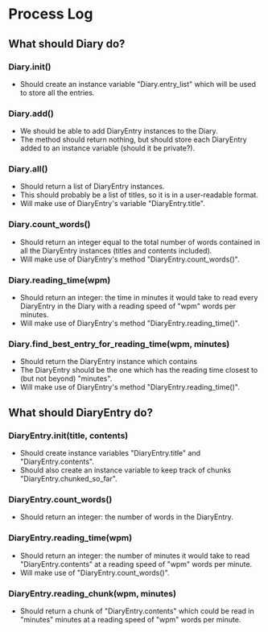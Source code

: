# Process Log


## What should Diary do?

### Diary.__init__()
- Should create an instance variable "Diary.entry_list" which will be used to store all the entries.

### Diary.add()
- We should be able to add DiaryEntry instances to the Diary.
- The method should return nothing, but should store each DiaryEntry added to an instance variable (should it be private?).

### Diary.all()
- Should return a list of DiaryEntry instances.
- This should probably be a list of titles, so it is in a user-readable format.
- Will make use of DiaryEntry's variable "DiaryEntry.title".

### Diary.count_words()
- Should return an integer equal to the total number of words contained in all the DiaryEntry instances (titles and contents included).
- Will make use of DiaryEntry's method "DiaryEntry.count_words()".

### Diary.reading_time(wpm)
- Should return an integer: the time in minutes it would take to read every DiaryEntry in the Diary with a reading speed of "wpm" words per minutes.
- Will make use of DiaryEntry's method "DiaryEntry.reading_time()".

### Diary.find_best_entry_for_reading_time(wpm, minutes)
- Should return the DiaryEntry instance which contains 
- The DiaryEntry should be the one which has the reading time closest to (but not beyond) "minutes".
- Will make use of DiaryEntry's method "DiaryEntry.reading_time()".


## What should DiaryEntry do?

### DiaryEntry.__init__(title, contents)
- Should create instance variables "DiaryEntry.title" and "DiaryEntry.contents".
- Should also create an instance variable to keep track of chunks "DiaryEntry.chunked_so_far".

### DiaryEntry.count_words()
- Should return an integer: the number of words in the DiaryEntry.

### DiaryEntry.reading_time(wpm)
- Should return an integer: the number of minutes it would take to read "DiaryEntry.contents" at a reading speed of "wpm" words per minute.
- Will make use of "DiaryEntry.count_words()".

### DiaryEntry.reading_chunk(wpm, minutes)
- Should return a chunk of "DiaryEntry.contents" which could be read in "minutes" minutes at a reading speed of "wpm" words per minute.